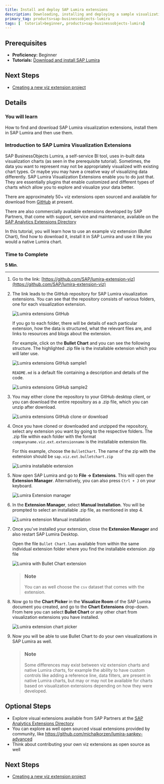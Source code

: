 ```yaml
---
title: Install and deploy SAP Lumira extensions
description: Downloading, installing and deploying a sample visualization extension in SAP Lumira
primary_tag: products>sap-businessobjects-lumira
tags: [  tutorial>beginner, products>sap-businessobjects-lumira]
---
```

## Prerequisites  
 - **Proficiency:** Beginner
 - **Tutorials:** [Download and install SAP Lumira](https://www.sap.com/developer/tutorials/lumira-install.html)

## Next Steps
 - [Creating a new viz extension project](https://www.sap.com/developer/tutorials/lumira-web-ide-create-viz-extension.html)

## Details
### You will learn  
How to find and download SAP Lumira visualization extensions, install them in SAP Lumira and then use them. 

### Introduction to SAP Lumira Visualization Extensions
SAP BusinessObjects Lumira, a self-service BI tool, uses in-built data visualization charts (as seen in the prerequisite tutorial). Sometimes, the data you want to represent may not be appropriately visualized with existing chart types. Or maybe you may have a creative way of visualizing data differently. SAP Lumira Visualization Extensions enable you to do just that. They are essentially plugins that enable customized and different types of charts which allow you to explore and visualize your data better.

There are approximately 50+ viz extensions open sourced and available for download from [GitHub](https://github.com/SAP/lumira-extension-viz) at present.

There are also commercially available extensions developed by SAP Partners, that come with support, service and maintenance, available on the [SAP Analytics Extensions Directory](https://analytics-extensions.enter.sap/)

In this tutorial, you will learn how to use an example viz extension (Bullet Chart), find how to download it, install it in SAP Lumira and use it like you would a native Lumira chart.

### Time to Complete
**5 Min**.

---

1. Go to the link: [https://github.com/SAP/lumira-extension-viz](https://github.com/SAP/lumira-extension-viz)

2. The link leads to the GitHub repository for SAP Lumira visualization extensions. You can see that the repository consists of various folders, one for each visualization extension.

    ![Lumira extensions GitHub](lumira3_2.png)

    If you go to each folder, there will be details of each particular extension, how the data is structured, what the relevant files are, and links to resources and blogs about the extension.

    For example, click on the **Bullet Chart** and you can see the following structure. The highlighted .zip file is the installable extension which you will later use.

    ![Lumira extensions GitHub sample1](lumira3_2a.png)

    `README.md` is a default file containing a description and details of the code.

    ![Lumira extensions GitHub sample2](lumira3_2b.png)

3.  You may either clone the repository to your GitHub desktop client, or you can download the entire repository as a .zip file, which you can unzip after download.

    ![Lumira extensions GitHub clone or download](lumira3_3.png)

4. Once you have cloned or downloaded and unzipped the repository, select any extension you want by going to the respective folders. The .zip file within each folder with the format `companyname.viz.ext.extensionname` is the installable extension file.

    For this example, choose the `BulletChart`. The name of the zip with the extension should be `sap.viz.ext.bulletchart.zip`

    ![Lumira installable extension](lumira3_4.png)

5. Now open SAP Lumira and go to **File -> Extensions**. This will open the **Extension Manager**. Alternatively, you can also press `Ctrl + J` on your keyboard.

    ![Lumira Extension manager](lumira3_5.png)

6. In the **Extension Manager**, select **Manual Installation**. You will be prompted to select an installable .zip file, as mentioned in step 4.

    ![Lumira extension Manual installation](lumira3_6.png)

7.  Once you've installed your extension, close the **Extension Manager** and also restart SAP Lumira Desktop.

    Open the file `Bullet Chart.lums` available from within the same individual extension folder where you find the installable extension .zip file

    ![Lumira with Bullet Chart extension](lumira3_8a.jpg)

    > ### Note
    > You can as well choose the `csv` dataset that comes with the extension.

8.  Now go to the **Chart Picker** in the **Visualize Room** of the SAP Lumira document you created, and go to the **Chart Extensions** drop-down. From here you can select **Bullet Chart** or any other chart from visualization extensions you have installed.

    ![Lumira extension chart picker](lumira3_8.png)

9.  Now you will be able to use Bullet Chart to do your own visualizations in SAP Lumira as well.

    > ### Note
    > Some differences may exist between viz extension charts and native Lumira charts, for example the ability to have custom controls like adding a reference line, data filters, are present in native Lumira charts, but may or may not be available for charts based on visualization extensions depending on how they were developed.

## Optional Steps
 - Explore visual extensions available from SAP Partners at the [SAP Analytics Extensions Directory](https://analytics-extensions.enter.sap/)
 - You can explore as well open sourced visual extensions provided by community, like https://github.com/michalkorzen/lumira-sankey-advanced
 - Think about contributing your own viz extensions as open source as well

## Next Steps
 - [Creating a new viz extension project](https://www.sap.com/developer/tutorials/lumira-web-ide-create-viz-extension.html)
